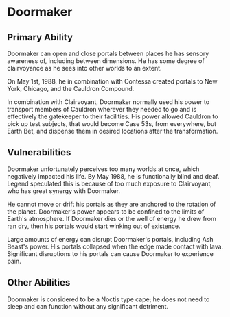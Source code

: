 # Doormaker
## Primary Ability
Doormaker can open and close portals between places he has sensory awareness of, including between dimensions. He has some degree of clairvoyance as he sees into other worlds to an extent.

On May 1st, 1988, he in combination with Contessa created portals to New York, Chicago, and the Cauldron Compound.

In combination with Clairvoyant, Doormaker normally used his power to transport members of Cauldron wherever they needed to go and is effectively the gatekeeper to their facilities. His power allowed Cauldron to pick up test subjects, that would become Case 53s, from everywhere, but Earth Bet, and dispense them in desired locations after the transformation.

## Vulnerabilities
Doormaker unfortunately perceives too many worlds at once, which negatively impacted his life. By May 1988, he is functionally blind and deaf. Legend speculated this is because of too much exposure to Clairvoyant, who has great synergy with Doormaker.

He cannot move or drift his portals as they are anchored to the rotation of the planet. Doormaker's power appears to be confined to the limits of Earth's atmosphere. If Doormaker dies or the well of energy he drew from ran dry, then his portals would start winking out of existence.

Large amounts of energy can disrupt Doormaker's portals, including Ash Beast's power. His portals collapsed when the edge made contact with lava. Significant disruptions to his portals can cause Doormaker to experience pain.

## Other Abilities
Doormaker is considered to be a Noctis type cape; he does not need to sleep and can function without any significant detriment.
